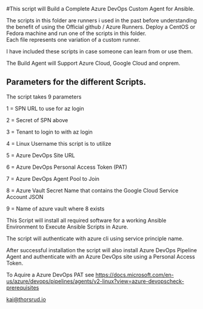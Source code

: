 #This script will Build a Complete Azure DevOps Custom Agent for Ansible.  

The scripts in this folder are runners i used in the past before understanding the benefit of using the Official github / Azure Runners. Deploy a CentOS or Fedora machine and run one of the scripts in this folder.  
Each file represents one variation of a custom runner.  

I have included these scripts in case someone can learn from or use them.  
  
The Build Agent will Support Azure Cloud, Google Cloud and onprem.
  
  
## Parameters for the different Scripts.  

The script takes 9 parameters


 1 = SPN URL to use for az login  
 
 2 = Secret of SPN above  
 
 3 = Tenant to login to with az login  
 
 4 = Linux Username this script is to utilize  
 
 5 = Azure DevOps Site URL  
 
 6 = Azure DevOps Personal Access Token (PAT)  
 
 7 = Azure DevOps Agent Pool to Join  
 
 8 = Azure Vault Secret Name that contains the Google Cloud Service Account JSON  
 
 9 = Name of azure vault where 8 exists  



This Script will install all required software for a working  Ansible Environment to Execute Ansible Scripts in Azure.

The script will authenticate with azure cli using service principle name.

After successful installation the script will also install Azure DevOps Pipeline Agent and authenticate with an Azure DevOps site using a Personal Access Token.

To Aquire a Azure DevOps PAT see https://docs.microsoft.com/en-us/azure/devops/pipelines/agents/v2-linux?view=azure-devopscheck-prerequisites


kai@thorsrud.io
